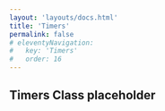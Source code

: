 ```yaml
---
layout: 'layouts/docs.html'
title: 'Timers'
permalink: false
# eleventyNavigation:
#   key: 'Timers'
#   order: 16
---
```


## Timers Class placeholder

